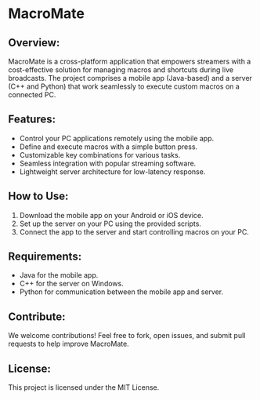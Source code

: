 # MacroMate

## Overview:

MacroMate is a cross-platform application that empowers streamers with a cost-effective solution for managing macros and shortcuts during live broadcasts. The project comprises a mobile app (Java-based) and a server (C++ and Python) that work seamlessly to execute custom macros on a connected PC.

## Features:

- Control your PC applications remotely using the mobile app.
- Define and execute macros with a simple button press.
- Customizable key combinations for various tasks.
- Seamless integration with popular streaming software.
- Lightweight server architecture for low-latency response.

## How to Use:

1. Download the mobile app on your Android or iOS device.
2. Set up the server on your PC using the provided scripts.
3. Connect the app to the server and start controlling macros on your PC.

## Requirements:

- Java for the mobile app.
- C++ for the server on Windows.
- Python for communication between the mobile app and server.

## Contribute:

We welcome contributions! Feel free to fork, open issues, and submit pull requests to help improve MacroMate.

## License:

This project is licensed under the MIT License.